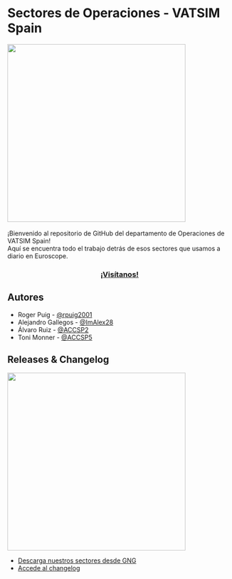 # Sectores de Operaciones - VATSIM Spain
<img src="https://i.ibb.co/2Z7JJtK/White-Logo-ea89161722790689b4bf-1.png" width="400">
<br>
<br>
¡Bienvenido al repositorio de GitHub del departamento de Operaciones de VATSIM Spain! <br> Aquí se encuentra todo el trabajo detrás de esos sectores que usamos a diario en Euroscope.
 
<h3 align="center"><a href='https://vatsimspain.es'>¡Visítanos!</a></h3>

## Autores
 
- Roger Puig - [@rpuig2001](https://www.github.com/rpuig2001)
- Alejandro Gallegos - [@ImAlex28](https://www.github.com/ImAlex28)
- Álvaro Ruiz - [@ACCSP2](https://github.com/ACCSP2)
- Toni Monner - [@ACCSP5](https://github.com/ACCSP5)
 
## Releases & Changelog

 <img src="https://i.ibb.co/307Td1v/image.png" width="400">

 - <a href='https://files.aero-nav.com/LEXX'>Descarga nuestros sectores desde GNG</a>
 - <a href='https://docs.google.com/document/d/1t8Abxx8R0fpKQpqDan2SphetiTARFBUec7WPdNM3w7o/edit?usp=sharing'>Accede al changelog</a>
